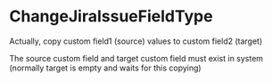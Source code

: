 # ChangeJiraIssueFieldType
Actually, copy custom field1 (source) values to custom field2 (target)

The source custom field and target custom field must exist in system (normally target is empty and waits for this copying)
